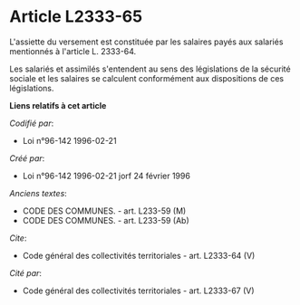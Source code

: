 # Article L2333-65

L'assiette du versement est constituée par les salaires payés aux salariés mentionnés à l'article L. 2333-64. 

Les salariés et assimilés s'entendent au sens des législations de la sécurité sociale et les salaires se calculent
conformément aux dispositions de ces législations.

**Liens relatifs à cet article**

_Codifié par_:

  - Loi n°96-142 1996-02-21

_Créé par_:

  - Loi n°96-142 1996-02-21 jorf 24 février 1996

_Anciens textes_:

  - CODE DES COMMUNES. - art. L233-59 (M)
  - CODE DES COMMUNES. - art. L233-59 (Ab)

_Cite_:

  - Code général des collectivités territoriales - art. L2333-64 (V)

_Cité par_:

  - Code général des collectivités territoriales - art. L2333-67 (V)
